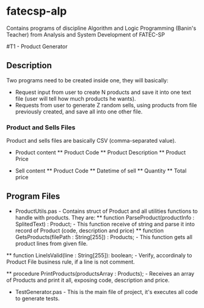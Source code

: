 fatecsp-alp
===========

Contains programs of discipline Algorithm and Logic Programming (Banin's Teacher) from Analysis and System Development of FATEC-SP

#T1 - Product Generator
## Description
Two programs need to be created inside one, they will basically:
* Request input from user to create N products and save it into one text file (user will tell how much products he wants).
* Requests from user to generate Z random sells, using products from file previously created, and save all into one other file.

### Product and Sells Files
Product and sells files are basically CSV (comma-separated value).
* Product content
** Product Code
** Product Description
** Product Price

* Sell content
** Product Code
** Datetime of sell
** Quantity
** Total price

## Program Files
* ProductUtils.pas - Contains struct of Product and all utilities functions to handle with products. They are:
** function ParseProduct(productInfo : SplitedText) : Product; - This function receive of string and parse it into record of Product (code, description and price)
** function GetsProducts(filePath : String[255]) : Products; - This function gets all product lines from given file.

** function LineIsValid(line : String[255]): boolean; - Verify, accordinaly to Product File business rule, if a line is not comment.

** procedure PrintProducts(productsArray : Products); - Receives an array of Products and print it all, exposing code, description and price.

* TestGenerator.pas - This is the main file of project, it's executes all code to generate tests.
